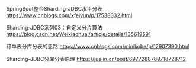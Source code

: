 



SpringBoot整合Sharding-JDBC水平分表 https://www.cnblogs.com/xfeiyun/p/17538332.html


Sharding-JDBC系列03：自定义分片算法 https://blog.csdn.net/Weixiaohuai/article/details/135619591


订单表分库分表的思路 https://www.cnblogs.com/minikobe/p/12907390.html


Sharding-JDBC分库分表原理 https://juejin.cn/post/6977288789718728712